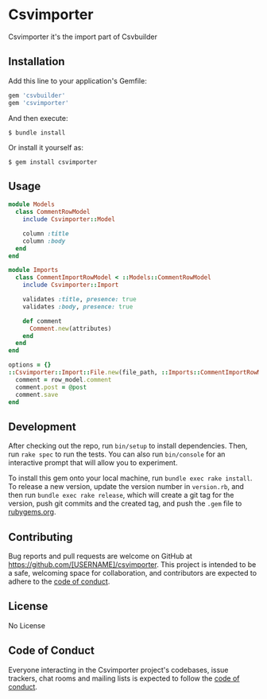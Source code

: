 # Csvimporter

Csvimporter it's the import part of Csvbuilder

## Installation

Add this line to your application's Gemfile:

```ruby
gem 'csvbuilder'
gem 'csvimporter'
```

And then execute:

    $ bundle install

Or install it yourself as:

    $ gem install csvimporter

## Usage

```ruby
module Models
  class CommentRowModel
    include Csvimporter::Model

    column :title
    column :body
  end
end
```

```ruby
module Imports
  class CommentImportRowModel < ::Models::CommentRowModel
    include Csvimporter::Import

    validates :title, presence: true
    validates :body, presence: true

    def comment
      Comment.new(attributes)
    end
  end
end

```

```ruby
options = {}
::Csvimporter::Import::File.new(file_path, ::Imports::CommentImportRowModel, options).each do |row_model|
  comment = row_model.comment
  comment.post = @post
  comment.save
end
```

## Development

After checking out the repo, run `bin/setup` to install dependencies. Then, run `rake spec` to run the tests. You can also run `bin/console` for an interactive prompt that will allow you to experiment.

To install this gem onto your local machine, run `bundle exec rake install`. To release a new version, update the version number in `version.rb`, and then run `bundle exec rake release`, which will create a git tag for the version, push git commits and the created tag, and push the `.gem` file to [rubygems.org](https://rubygems.org).

## Contributing

Bug reports and pull requests are welcome on GitHub at https://github.com/[USERNAME]/csvimporter. This project is intended to be a safe, welcoming space for collaboration, and contributors are expected to adhere to the [code of conduct](https://github.com/[USERNAME]/csvimporter/blob/main/CODE_OF_CONDUCT.md).

## License

No License

## Code of Conduct

Everyone interacting in the Csvimporter project's codebases, issue trackers, chat rooms and mailing lists is expected to follow the [code of conduct](https://github.com/[USERNAME]/csvimporter/blob/main/CODE_OF_CONDUCT.md).
